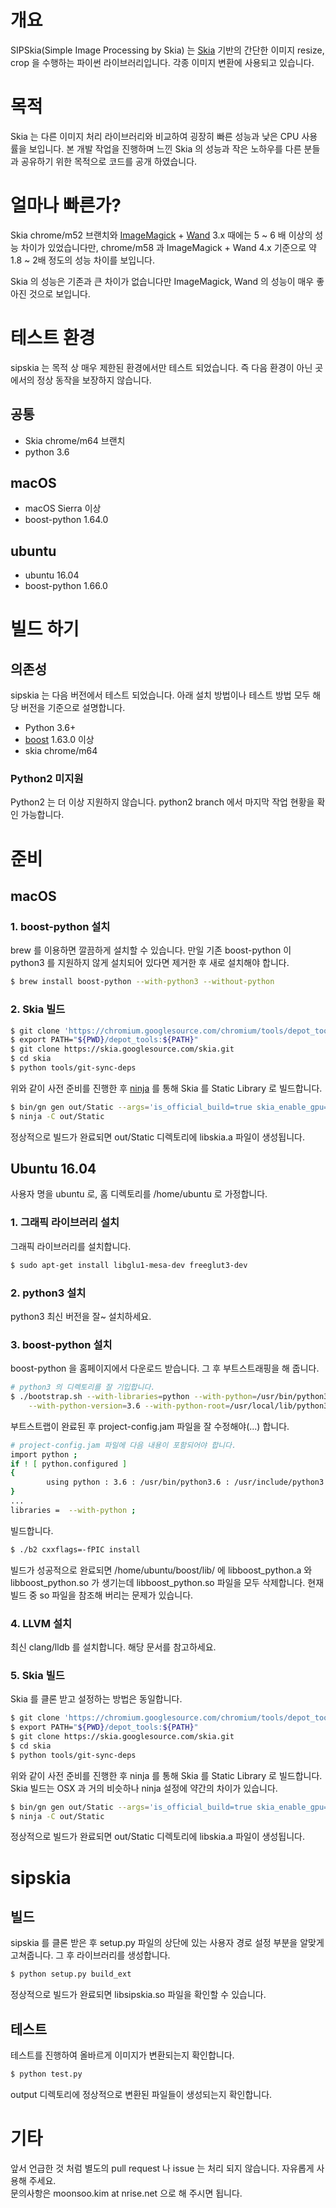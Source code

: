 # 개요
SIPSkia(Simple Image Processing by Skia) 는 [Skia](https://skia.org/)
기반의 간단한 이미지 resize, crop 을 수행하는 파이썬 라이브러리입니다.
각종 이미지 변환에 사용되고 있습니다.

# 목적
Skia 는 다른 이미지 처리 라이브러리와 비교하여 굉장히 빠른 성능과 낮은
CPU 사용률을 보입니다. 본 개발 작업을 진행하며 느낀 Skia 의 성능과
작은 노하우를 다른 분들과 공유하기 위한 목적으로 코드를 공개 하였습니다.

# 얼마나 빠른가?
Skia chrome/m52 브랜치와 [ImageMagick](https://www.imagemagick.org/) +
[Wand](http://docs.wand-py.org/en/0.4.4/) 3.x 때에는 5 ~ 6 배 이상의
성능 차이가 있었습니다만, chrome/m58 과 ImageMagick + Wand 4.x 기준으로
약 1.8 ~ 2배 정도의 성능 차이를 보입니다.

Skia 의 성능은 기존과 큰 차이가 없습니다만 ImageMagick, Wand 의 성능이
매우 좋아진 것으로 보입니다.

# 테스트 환경
sipskia 는 목적 상 매우 제한된 환경에서만 테스트 되었습니다.
즉 다음 환경이 아닌 곳에서의 정상 동작을 보장하지 않습니다.

## 공통
* Skia chrome/m64 브랜치
* python 3.6

## macOS
* macOS Sierra 이상
* boost-python 1.64.0

## ubuntu
* ubuntu 16.04
* boost-python 1.66.0

# 빌드 하기
## 의존성
sipskia 는 다음 버전에서 테스트 되었습니다. 아래 설치 방법이나 테스트 방법 모두
해당 버전을 기준으로 설명합니다.

* Python 3.6+
* [boost](http://www.boost.org/) 1.63.0 이상
* skia chrome/m64

### Python2 미지원
Python2 는 더 이상 지원하지 않습니다. python2 branch 에서 마지막 작업 현황을
확인 가능합니다.

# 준비
## macOS
### 1. boost-python 설치
brew 를 이용하면 깔끔하게 설치할 수 있습니다.
만일 기존 boost-python 이 python3 를 지원하지 않게 설치되어 있다면 제거한 후
새로 설치해야 합니다.

```bash
$ brew install boost-python --with-python3 --without-python
```

### 2. Skia 빌드
```bash
$ git clone 'https://chromium.googlesource.com/chromium/tools/depot_tools.git'
$ export PATH="${PWD}/depot_tools:${PATH}"
$ git clone https://skia.googlesource.com/skia.git
$ cd skia
$ python tools/git-sync-deps
```

위와 같이 사전 준비를 진행한 후 [ninja](https://ninja-build.org/) 를 통해 Skia 를 Static Library
로 빌드합니다.
```bash
$ bin/gn gen out/Static --args='is_official_build=true skia_enable_gpu=true skia_use_fontconfig=false skia_use_system_expat=false skia_use_system_icu=false skia_use_system_libjpeg_turbo=false skia_use_system_libpng=false skia_use_system_libwebp=false skia_use_system_zlib=false cc="clang" cxx="clang++"'
$ ninja -C out/Static
```

정상적으로 빌드가 완료되면 out/Static 디렉토리에 libskia.a 파일이 생성됩니다.

## Ubuntu 16.04
사용자 명을 ubuntu 로, 홈 디렉토리를 /home/ubuntu 로 가정합니다.

### 1. 그래픽 라이브러리 설치
그래픽 라이브러리를 설치합니다.
```bash
$ sudo apt-get install libglu1-mesa-dev freeglut3-dev
```

### 2. python3 설치
python3 최신 버전을 잘~ 설치하세요.

### 3. boost-python 설치
boost-python 을 홈페이지에서 다운로드 받습니다. 그 후 부트스트래핑을 해 줍니다.
```bash
# python3 의 디렉토리를 잘 기입합니다.
$ ./bootstrap.sh --with-libraries=python --with-python=/usr/bin/python3.6 \
	--with-python-version=3.6 --with-python-root=/usr/local/lib/python3.6 --prefix=/home/ubuntu/boost
```

부트스트랩이 완료된 후 project-config.jam 파일을 잘 수정해야(...) 합니다.
```bash
# project-config.jam 파일에 다음 내용이 포함되어야 합니다.
import python ;
if ! [ python.configured ]
{
	    using python : 3.6 : /usr/bin/python3.6 : /usr/include/python3.6m : /usr/lib/python3.6 ;
}
...
libraries =  --with-python ;
```

빌드합니다.
```bash
$ ./b2 cxxflags=-fPIC install
```
빌드가 성공적으로 완료되면 /home/ubuntu/boost/lib/ 에 libboost_python.a 와 libboost_python.so
가 생기는데 libboost_python.so 파일을 모두 삭제합니다. 현재 빌드 중 so 파일을 참조해 버리는 문제가
있습니다.

### 4. LLVM 설치
최신 clang/lldb 를 설치합니다. 해당 문서를 참고하세요.

### 5. Skia 빌드
Skia 를 클론 받고 설정하는 방법은 동일합니다.
```bash
$ git clone 'https://chromium.googlesource.com/chromium/tools/depot_tools.git'
$ export PATH="${PWD}/depot_tools:${PATH}"
$ git clone https://skia.googlesource.com/skia.git
$ cd skia
$ python tools/git-sync-deps
```

위와 같이 사전 준비를 진행한 후 ninja 를 통해 Skia 를 Static Library
로 빌드합니다. Skia 빌드는 OSX 과 거의 비슷하나 ninja 설정에 약간의 차이가 있습니다.
```bash
$ bin/gn gen out/Static --args='is_official_build=true skia_enable_gpu=false skia_use_fontconfig=false skia_use_system_expat=false skia_use_system_freetype2=false skia_use_system_icu=false skia_use_system_libjpeg_turbo=false skia_use_system_libpng=false skia_use_system_libwebp=false skia_use_system_zlib=false cc="clang" cxx="clang++"'
$ ninja -C out/Static
```

정상적으로 빌드가 완료되면 out/Static 디렉토리에 libskia.a 파일이 생성됩니다.

# sipskia
## 빌드
sipskia 를 클론 받은 후 setup.py 파일의 상단에 있는 사용자 경로 설정 부분을 알맞게 고쳐줍니다.
그 후 라이브러리를 생성합니다.
```bash
$ python setup.py build_ext
```

정상적으로 빌드가 완료되면 libsipskia.so 파일을 확인할 수 있습니다.

## 테스트
테스트를 진행하여 올바르게 이미지가 변환되는지 확인합니다.
```bash
$ python test.py
```

output 디렉토리에 정상적으로 변환된 파일들이 생성되는지 확인합니다.

# 기타
앞서 언급한 것 처럼 별도의 pull request 나 issue 는 처리 되지 않습니다. 자유롭게 사용해 주세요.<br />
문의사항은 moonsoo.kim at nrise.net 으로 해 주시면 됩니다.
